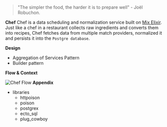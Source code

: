 > "The simpler the food, the harder it is to prepare well" - Joël Robuchon.

**Chef**
Chef is a data scheduling and normalization service built on [Mix Elixir](https://elixir-lang.org/getting-started/mix-otp/introduction-to-mix.html). 
Just like a chef in a restaurant collects raw ingredients and converts them into recipes, Chef fetches data from multiple match providers, normalized it and persists it into the `Postgre database`.

**Design**

* Aggregation of Services Pattern
* Builder pattern

**Flow & Context**

![Chef Flow](https://dev-to-uploads.s3.amazonaws.com/uploads/articles/2jf3t5bjdwidwjm5je4m.jpeg)
**Appendix**
* libraries
    * httpoison
    * poison
    * postgrex
    * ecto_sql
    * plug_cowboy



